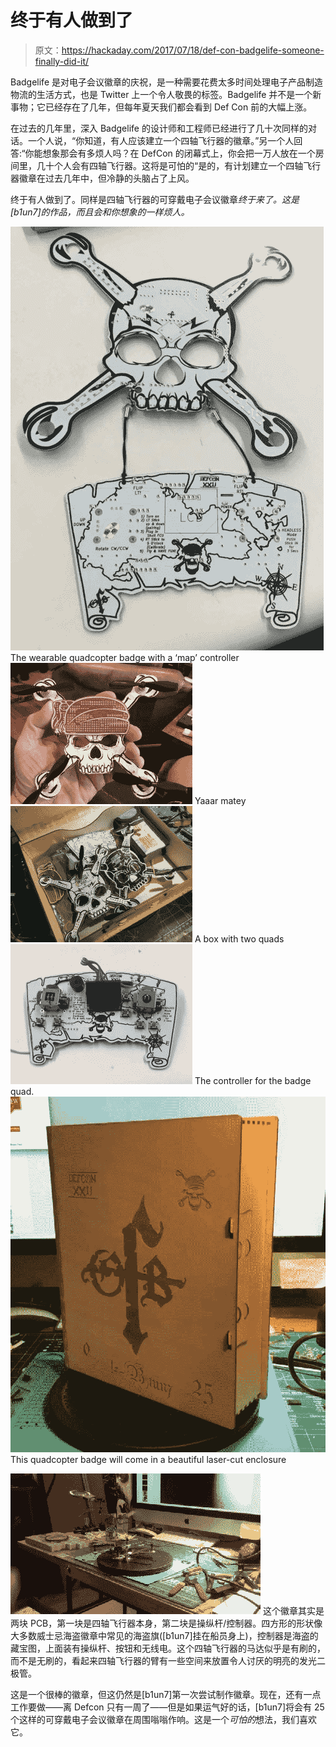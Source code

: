 # 终于有人做到了

> 原文：<https://hackaday.com/2017/07/18/def-con-badgelife-someone-finally-did-it/>

Badgelife 是对电子会议徽章的庆祝，是一种需要花费太多时间处理电子产品制造物流的生活方式，也是 Twitter 上一个令人敬畏的标签。Badgelife 并不是一个新事物；它已经存在了几年，但每年夏天我们都会看到 Def Con 前的大幅上涨。

在过去的几年里，深入 Badgelife 的设计师和工程师已经进行了几十次同样的对话。一个人说，“你知道，有人应该建立一个四轴飞行器的徽章。”另一个人回答:“你能想象那会有多烦人吗？在 DefCon 的闭幕式上，你会把一万人放在一个房间里，几十个人会有四轴飞行器。这将是可怕的“是的，有计划建立一个四轴飞行器徽章在过去几年中，但冷静的头脑占了上风。

终于有人做到了。同样是四轴飞行器的可穿戴电子会议徽章*终于来了。这是[b1un7]的作品，而且会和你想象的一样烦人。*

 [![The wearable quadcopter badge with a 'map' controller](img/d59aea0a4fd75dd37e88db4e26bf0c3b.png "image1")](https://i0.wp.com/hackaday.com/wp-content/uploads/2017/07/image1.jpg?ssl=1) The wearable quadcopter badge with a ‘map’ controller [![Yaaar matey](img/290497f09462508cad757fd66f76d7df.png "image6")](https://i0.wp.com/hackaday.com/wp-content/uploads/2017/07/image6.jpg?ssl=1) Yaaar matey [![A box with two quads](img/562c14323e5335b704d4b8f6670cdb97.png "BoxoQuads")](https://i0.wp.com/hackaday.com/wp-content/uploads/2017/07/boxoquads.jpg?ssl=1) A box with two quads [![The controller for the badge quad.](img/76f4efb2589f728d458d277d691ae1b8.png "image2")](https://i0.wp.com/hackaday.com/wp-content/uploads/2017/07/image2.jpg?ssl=1) The controller for the badge quad. [![This quadcopter badge will come in a beautiful laser-cut enclosure](img/b5f26cc92a22d1aaa39849e917108d97.png "Box")](https://i0.wp.com/hackaday.com/wp-content/uploads/2017/07/box.jpg?ssl=1) This quadcopter badge will come in a beautiful laser-cut enclosure

[![](img/4c828d8341fa567d1372b50d9113ee79.png)](https://hackaday.com/wp-content/uploads/2017/07/quad1.gif) 这个徽章其实是两块 PCB，第一块是四轴飞行器本身，第二块是操纵杆/控制器。四方形的形状像大多数威士忌海盗徽章中常见的海盗旗([b1un7]挂在船员身上)，控制器是海盗的藏宝图，上面装有操纵杆、按钮和无线电。这个四轴飞行器的马达似乎是有刷的，而不是无刷的，看起来四轴飞行器的臂有一些空间来放置令人讨厌的明亮的发光二极管。

这是一个很棒的徽章，但这仍然是[b1un7]第一次尝试制作徽章。现在，还有一点工作要做——离 Defcon 只有一周了——但是如果运气好的话，[b1un7]将会有 25 个这样的可穿戴电子会议徽章在周围嗡嗡作响。这是一个*可怕的*想法，我们喜欢它。